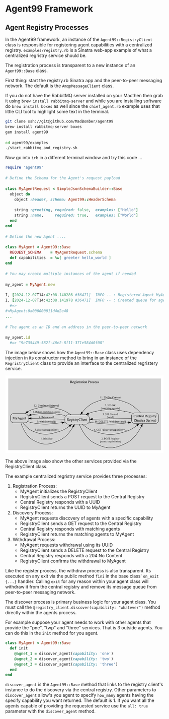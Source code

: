 # Agent99 Framework

## Agent Registry Processes

In the Agent99 framework, an instance of the `Agent99::RegistryClient` class is responsible for registering agent capabilities with a centralized registry.  `examples/registry.rb` is a Sinatra web-app example of what a centralized regristry service should be. 

The registration process is transparent to a new instance of an `Agent99::Base` class.

First thing: start the registry.rb Sinatra app and the peer-to-peer messaging network.  The default is the `AmqpMessageClient` class.

If you do not have the RabbitMQ server installed on your Macthen then grab it using `brew install rabbitmq-server` and while you are installing software do `brew install boxes` as well since the `chief_agent.rb` example uses that little CLI tool to highlight some text in the terminal.

```bash
git clone ssh://git@github.com/MadBomber/agent99
brew install rabbitmq-server boxes
gem install agent99

cd agent99/examples
./start_rabbitmq_and_registry.sh
```

Now go into `irb` in a different terminal window and try this code ...

```ruby
require 'agent99'

# Define the Schema for the Agent's request payload

class MyAgentRequest < SimpleJsonSchemaBuilder::Base
  object do
    object :header, schema: Agent99::HeaderSchema

    string :greeting, required: false,  examples: ["Hello"]
    string :name,     required: true,   examples: ["World"]
  end
end

# Define the new Agent ....

class MyAgent < Agent99::Base
  REQUEST_SCHEMA    = MyAgentRequest.schema
  def capabilities  = %w[ greeter hello_world ]
end

# You may create multiple instances of the agent if needed

my_agent = MyAgent.new

I, [2024-12-07T14:42:08.140286 #36471]  INFO -- : Registered Agent MyAgent with ID: 9e735449-582f-46e2-8f11-371e584d0f08
I, [2024-12-07T14:42:08.141978 #36471]  INFO -- : Created queue for agent_id: 9e735449-582f-46e2-8f11-371e584d0f08
  #=>
#<MyAgent:0x000000011d4d2e48
...

# The agent as an ID and an address in the peer-to-peer network

my_agent.id
  #=> "9e735449-582f-46e2-8f11-371e584d0f08"
```

The image below shows how the `Agent99::Base` class uses dependency injection in its constructor method to bring in an instance of the `RegristryClient` class to provide an interface to the centralized regristery service.

![Agent Register, Discover and Withdraw Processes](diagrams/agent_registry_processes.png)

The above image also show the other services provided via the RegistryClient class.

The example centralized regristry service provides three processes:

1. Registration Process:
     - MyAgent initializes the RegistryClient
     - RegistryClient sends a POST request to the Central Registry
     - Central Registry responds with a UUID
     - RegistryClient returns the UUID to MyAgent
2. Discovery Process:
     - MyAgent requests discovery of agents with a specific capability
     - RegistryClient sends a GET request to the Central Registry
     - Central Registry responds with matching agents
     - RegistryClient returns the matching agents to MyAgent
3. Withdrawal Process:
     - MyAgent requests withdrawal using its UUID
     - RegistryClient sends a DELETE request to the Central Registry
     - Central Registry responds with a 204 No Content
     - RegistryClient confirms the withdrawal to MyAgent

Like the register process, the withdraw process is also transparent.  Its executed on any exit via the public method `fini` in the base class' `on_exit {...}` handler.  Calling `exit` for any reason within your agent class will withdraw it from the central registry and remove its message queue from peer-to-peer messaging network.

The discover process is primary business logic for your agent class.  You must call the `@registry_client.discover(capability: "whatever")` method directly within the agents process.

For example suppose your agent needs to work with other agents that provide the "pne", "twp" and "three" services.  That is 3 outside agents.  You can do this in the `init` method for you agent.

```ruby
class MyAgent < Agent99::Base
  def init
    @agnet_1 = discover_agent(capability: 'one')
    @agnet_2 = discover_agent(capability: 'two')
    @agnet_3 = discover_agent(capability: 'three')
  end
end
```

`discover_agent` is the `Agent99::Base` method that links to the registry client's instance to do the discovery via the central registry.  Other parameters to `discover_agent` allow's you agent to specify `how_many` agents having the specify capability you want returned.  The default is 1.  If you want all the agents capable of providing the requested service use the `all: true` parameter with the `discover_agent` method.

